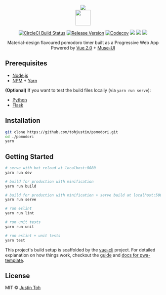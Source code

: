 <p align="center">
  <a href="https://pomodori-pwa.firebaseapp.com/" target="_blank"><img src="https://github.com/tohjustin/pomodori/blob/master/static/img/icons/icon-192x192.png"></a>
  <br>
  <a href="https://pomodori-pwa.firebaseapp.com/" target="_blank"><img height="50" src="https://github.com/tohjustin/pomodori/blob/master/static/img/logo.png"></a>
</p>
<p align="center">
  <a href="https://circleci.com/gh/tohjustin/pomodori/tree/master"><img src="https://circleci.com/gh/tohjustin/pomodori/tree/master.svg?style=shield" alt="CircleCI Build Status"/></a>
  <a href="https://github.com/tohjustin/pomodori/releases"><img src="https://img.shields.io/github/release/tohjustin/pomodori.svg" alt="Release Version"/></a>
  <a href="https://codecov.io/gh/tohjustin/pomodori"><img src="https://codecov.io/gh/tohjustin/pomodori/branch/master/graph/badge.svg" alt="Codecov" /></a>
  <a href="https://www.codacy.com/app/tohjustin/pomodori?utm_source=github.com&amp;utm_medium=referral&amp;utm_content=tohjustin/pomodori&amp;utm_campaign=Badge_Grade"><img src="https://api.codacy.com/project/badge/Grade/ab08c87aa6a3467496591b87ad77f8e8"/></a>
  <a href="https://pomodori-pwa.firebaseapp.com/lighthouseReport.html"><img src="https://img.shields.io/badge/lighthouse-100%2F100-ff69b4.svg"/></a>
  <a href="https://github.com/tohjustin/pomodori/blob/master/LICENSE"><img src="https://img.shields.io/github/license/mashape/apistatus.svg"/></a>
</p>
<p align="center">
  <span>
    Material-design flavoured pomodoro timer built as a Progressive Web App
  </span>
  <br>
  <span>
    Powered by <a href="https://vuejs.org/">Vue 2.0</a> + <a href="https://museui.github.io/">Muse-UI</a>
  </span>
</p>

## Prerequisites

- [Node.js](https://nodejs.org/en/download/)
- [NPM](https://docs.npmjs.com/getting-started/installing-node) + [Yarn](https://yarnpkg.com/en/docs/install#mac-tab)

**(Optional)** If you want to test the build files locally (via `yarn run serve`):
- [Python](https://www.python.org/)
- [Flask](http://flask.pocoo.org/)

## Installation

``` bash
git clone https://github.com/tohjustin/pomodori.git
cd ./pomodori
yarn
```

## Getting Started

``` bash
# serve with hot reload at localhost:8080
yarn run dev

# build for production with minification
yarn run build

# build for production with minification + serve build at localhost:5000 (Flask server)
yarn run serve

# run eslint
yarn run lint

# run unit tests
yarn run unit

# run eslint + unit tests
yarn test
```

This project's build setup is scaffolded by the [vue-cli](https://github.com/vuejs/vue-cli) project. For detailed explanation on how things work, checkout the [guide](http://vuejs-templates.github.io/webpack/) and [docs for pwa-template](https://github.com/vuejs-templates/pwa).


## License

MIT © [Justin Toh](https://github.com/tohjustin)
